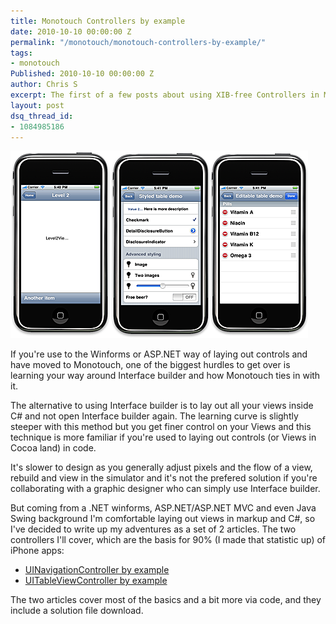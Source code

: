 ```yaml
---
title: Monotouch Controllers by example
date: 2010-10-10 00:00:00 Z
permalink: "/monotouch/monotouch-controllers-by-example/"
tags:
- monotouch
Published: 2010-10-10 00:00:00 Z
author: Chris S
excerpt: The first of a few posts about using XIB-free Controllers in Monotouch.
layout: post
dsq_thread_id:
- 1084985186
---
```


![UINavigationController][1]![UITableController][2]![UITableController][3]

<!--more-->

If you're use to the Winforms or ASP.NET way of laying out controls and have moved to Monotouch, one of the biggest hurdles to get over is learning your way around Interface builder and how Monotouch ties in with it. 

The alternative to using Interface builder is to lay out all your views inside C# and not open Interface builder again. The learning curve is slightly steeper with this method but you get finer control on your Views and this technique is more familiar if you're used to laying out controls (or Views in Cocoa land) in code. 

It's slower to design as you generally adjust pixels and the flow of a view, rebuild and view in the simulator and it's not the prefered solution if you're collaborating with a graphic designer who can simply use Interface builder. 

But coming from a .NET winforms, ASP.NET/ASP.NET MVC and even Java Swing background I'm comfortable laying out views in markup and C#, so I've decided to write up my adventures as a set of 2 articles. The two controllers I'll cover, which are the basis for 90% (I made that statistic up) of iPhone apps: 

  * [UINavigationController by example][4]
  * [UITableViewController by example][5]

The two articles cover most of the basics and a bit more via code, and they include a solution file download.

 [1]: /wp-content/uploads/2010/10/UINavigationController2.png
 [2]: /wp-content/uploads/2010/10/UITableViewController3.png
 [3]: /wp-content/uploads/2010/10/UITableViewController4.png
 [4]: /iphone/uinavigationcontroller-by-example
 [5]: /monotouch/uitableviewcontroller-by-example/